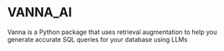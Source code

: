 # VANNA_AI
Vanna is a Python package that uses retrieval augmentation to help you generate accurate SQL queries for your database using LLMs
